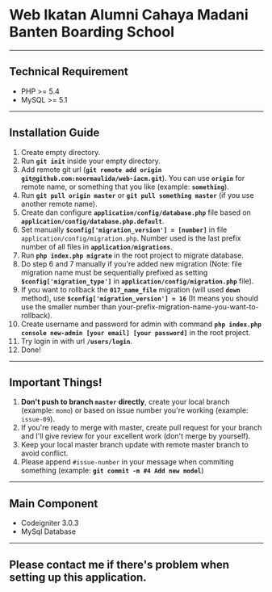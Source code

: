 Web Ikatan Alumni Cahaya Madani Banten Boarding School
======================================================

-----------------------------------------------------------------------------------------

## Technical Requirement

* PHP >= 5.4
* MySQL >= 5.1

-----------------------------------------------------------------------------------------

## Installation Guide

1. Create empty directory.
1. Run **`git init`** inside your empty directory.
1. Add remote git url (**`git remote add origin git@github.com:noormaulida/web-iacm.git`**). You can use **`origin`** for remote name, or something that you like (example: **`something`**).
1. Run **`git pull origin master`** or **`git pull something master`** (if you use another remote name).
1. Create dan configure **`application/config/database.php`** file based on **`application/config/database.php.default`**.
1. Set manually **`$config['migration_version'] = [number]`** in file `application/config/migration.php`. Number used is the last prefix number of all files in **`application/migrations`**.
1. Run **`php index.php migrate`** in the root project to migrate database.
1. Do step 6 and 7 manually if you're added new migration (Note: file migration name must be sequentially prefixed as setting **`$config['migration_type']`** in **`application/config/migration.php`** file).
1. If you want to rollback the **`017_name_file`** migration (will used **`down`** method), use **`$config['migration_version'] = 16`** (It means you should use the smaller number than your-prefix-migration-name-you-want-to-rollback).
1. Create username and password for admin with command **`php index.php console new-admin [your email] [your password]`** in the root project.
1. Try login in with url **`/users/login`**.
1. Done!

-----------------------------------------------------------------------------------------

## Important Things!
1. **Don't push to branch `master` directly**, create your local branch (example: `momo`) or based on issue number you're working (example: `issue-09`).
1. If you're ready to merge with master, create pull request for your branch and I'll give review for your excellent work (don't merge by yourself).
1. Keep your local master branch update with remote master branch to avoid conflict.
1. Please append `#issue-number` in your message when commiting something (example: **`git commit -m #4 Add new model`**)

-----------------------------------------------------------------------------------------

## Main Component

* Codeigniter 3.0.3
* MySql Database

-----------------------------------------------------------------------------------------

## Please contact me if there's problem when setting up this application.